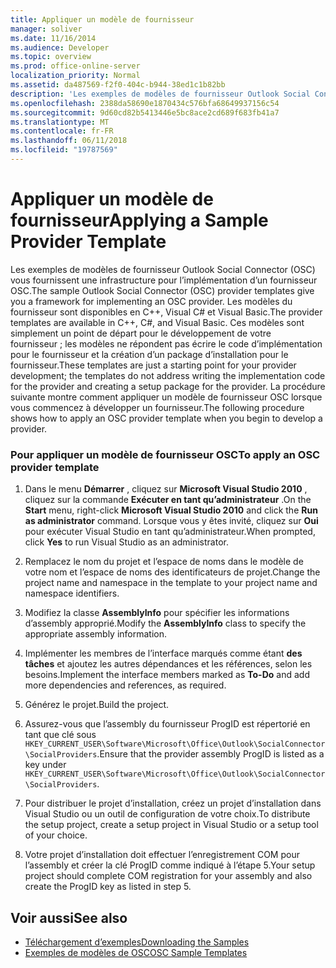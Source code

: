```yaml
---
title: Appliquer un modèle de fournisseur
manager: soliver
ms.date: 11/16/2014
ms.audience: Developer
ms.topic: overview
ms.prod: office-online-server
localization_priority: Normal
ms.assetid: da487569-f2f0-404c-b944-38ed1c1b82bb
description: 'Les exemples de modèles de fournisseur Outlook Social Connector (OSC) vous fournissent une infrastructure pour l’implémentation d’un fournisseur OSC. '
ms.openlocfilehash: 2388da58690e1870434c576bfa68649937156c54
ms.sourcegitcommit: 9d60cd82b5413446e5bc8ace2cd689f683fb41a7
ms.translationtype: MT
ms.contentlocale: fr-FR
ms.lasthandoff: 06/11/2018
ms.locfileid: "19787569"
---
```

# <a name="applying-a-sample-provider-template"></a><span data-ttu-id="31621-103">Appliquer un modèle de fournisseur</span><span class="sxs-lookup"><span data-stu-id="31621-103">Applying a Sample Provider Template</span></span>

<span data-ttu-id="31621-104">Les exemples de modèles de fournisseur Outlook Social Connector (OSC) vous fournissent une infrastructure pour l’implémentation d’un fournisseur OSC.</span><span class="sxs-lookup"><span data-stu-id="31621-104">The sample Outlook Social Connector (OSC) provider templates give you a framework for implementing an OSC provider.</span></span> <span data-ttu-id="31621-105">Les modèles du fournisseur sont disponibles en C++, Visual C# et Visual Basic.</span><span class="sxs-lookup"><span data-stu-id="31621-105">The provider templates are available in C++, C#, and Visual Basic.</span></span> <span data-ttu-id="31621-106">Ces modèles sont simplement un point de départ pour le développement de votre fournisseur ; les modèles ne répondent pas écrire le code d’implémentation pour le fournisseur et la création d’un package d’installation pour le fournisseur.</span><span class="sxs-lookup"><span data-stu-id="31621-106">These templates are just a starting point for your provider development; the templates do not address writing the implementation code for the provider and creating a setup package for the provider.</span></span> <span data-ttu-id="31621-107">La procédure suivante montre comment appliquer un modèle de fournisseur OSC lorsque vous commencez à développer un fournisseur.</span><span class="sxs-lookup"><span data-stu-id="31621-107">The following procedure shows how to apply an OSC provider template when you begin to develop a provider.</span></span>
  
### <a name="to-apply-an-osc-provider-template"></a><span data-ttu-id="31621-108">Pour appliquer un modèle de fournisseur OSC</span><span class="sxs-lookup"><span data-stu-id="31621-108">To apply an OSC provider template</span></span>

1. <span data-ttu-id="31621-109">Dans le menu **Démarrer** , cliquez sur **Microsoft Visual Studio 2010** , cliquez sur la commande **Exécuter en tant qu’administrateur** .</span><span class="sxs-lookup"><span data-stu-id="31621-109">On the **Start** menu, right-click **Microsoft Visual Studio 2010** and click the **Run as administrator** command.</span></span> <span data-ttu-id="31621-110">Lorsque vous y êtes invité, cliquez sur **Oui** pour exécuter Visual Studio en tant qu’administrateur.</span><span class="sxs-lookup"><span data-stu-id="31621-110">When prompted, click **Yes** to run Visual Studio as an administrator.</span></span> 
    
2. <span data-ttu-id="31621-111">Remplacez le nom du projet et l’espace de noms dans le modèle de votre nom et l’espace de noms des identificateurs de projet.</span><span class="sxs-lookup"><span data-stu-id="31621-111">Change the project name and namespace in the template to your project name and namespace identifiers.</span></span>
    
3. <span data-ttu-id="31621-112">Modifiez la classe **AssemblyInfo** pour spécifier les informations d’assembly approprié.</span><span class="sxs-lookup"><span data-stu-id="31621-112">Modify the **AssemblyInfo** class to specify the appropriate assembly information.</span></span> 
    
4. <span data-ttu-id="31621-113">Implémenter les membres de l’interface marqués comme étant **des tâches** et ajoutez les autres dépendances et les références, selon les besoins.</span><span class="sxs-lookup"><span data-stu-id="31621-113">Implement the interface members marked as **To-Do** and add more dependencies and references, as required.</span></span> 
    
5. <span data-ttu-id="31621-114">Générez le projet.</span><span class="sxs-lookup"><span data-stu-id="31621-114">Build the project.</span></span>
    
6. <span data-ttu-id="31621-115">Assurez-vous que l’assembly du fournisseur ProgID est répertorié en tant que clé sous `HKEY_CURRENT_USER\Software\Microsoft\Office\Outlook\SocialConnector\SocialProviders`.</span><span class="sxs-lookup"><span data-stu-id="31621-115">Ensure that the provider assembly ProgID is listed as a key under  `HKEY_CURRENT_USER\Software\Microsoft\Office\Outlook\SocialConnector\SocialProviders`.</span></span>
    
7. <span data-ttu-id="31621-116">Pour distribuer le projet d’installation, créez un projet d’installation dans Visual Studio ou un outil de configuration de votre choix.</span><span class="sxs-lookup"><span data-stu-id="31621-116">To distribute the setup project, create a setup project in Visual Studio or a setup tool of your choice.</span></span>
    
8. <span data-ttu-id="31621-117">Votre projet d’installation doit effectuer l’enregistrement COM pour l’assembly et créer la clé ProgID comme indiqué à l’étape 5.</span><span class="sxs-lookup"><span data-stu-id="31621-117">Your setup project should complete COM registration for your assembly and also create the ProgID key as listed in step 5.</span></span>
    
## <a name="see-also"></a><span data-ttu-id="31621-118">Voir aussi</span><span class="sxs-lookup"><span data-stu-id="31621-118">See also</span></span>

- [<span data-ttu-id="31621-119">Téléchargement d’exemples</span><span class="sxs-lookup"><span data-stu-id="31621-119">Downloading the Samples</span></span>](downloading-the-samples.md)
- [<span data-ttu-id="31621-120">Exemples de modèles de OSC</span><span class="sxs-lookup"><span data-stu-id="31621-120">OSC Sample Templates</span></span>](osc-sample-templates.md)

